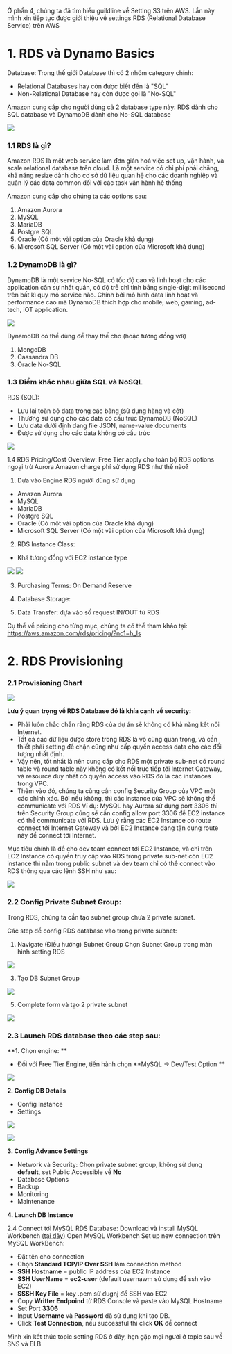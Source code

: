 Ở phần 4, chúng ta đã tìm hiểu guildline về Setting S3 trên AWS. Lần này mình xin tiếp tục được giới thiệu về settings RDS (Relational Database Service) trên AWS

# 1. RDS và Dynamo Basics 
Database:
Trong thế giới Database thì có 2 nhóm category chính:
* Relational Databases hay còn được biết đến là "SQL"
* Non-Relational Database hay còn được gọi là "No-SQL"

Amazon cung cấp cho người dùng cả 2 database type này:
RDS dành cho SQL database và DynamoDB dành cho No-SQL database

![](https://images.viblo.asia/d1f3d9ff-ee89-48a1-8fd7-76a94080b3d2.png)

### 1.1 RDS là gì?
Amazon RDS là một web service làm đơn giản hoá việc set up, vận hành, và scale relational database trên cloud. 
Là một service có chi phí phải chăng, khả năng resize dành cho cơ sở dữ liệu quan hệ cho các doanh nghiệp và quản lý các data common đối với các task vận hành hệ thống

Amazon cung cấp cho chúng ta các options sau:
1. Amazon Aurora
1. MySQL
1. MariaDB
1. Postgre SQL
1. Oracle (Có một vài option của Oracle khả dụng)
1. Microsoft SQL Server (Có một vài option của Microsoft khả dụng)

### 1.2 DynamoDB là gì?
DynamoDB là một service No-SQL có tốc độ cao và linh hoạt cho các application cần sự nhất quán, có độ trễ chỉ tính bằng single-digit millisecond trên bất kì quy mô service nào.
Chính bởi mô hình data linh hoạt và performance cao mà DynamoDB thích hợp cho mobile, web, gaming, ad-tech, iOT application.

![](https://images.viblo.asia/c36b4288-e409-4cc6-9744-112e6f984de7.png)


DynamoDB có thể dùng để thay thế cho (hoặc tương đồng với)
1. MongoDB
1. Cassandra DB
1. Oracle No-SQL

### 1.3 Điểm khác nhau giữa SQL và NoSQL
RDS (SQL):
- Lưu lại toàn bộ data trong các bảng (sử dụng hàng và cột)
- Thường sử dụng cho các data có cấu trúc
DynamoDB (NoSQL)
- Lưu data dưới định dạng file JSON, name-value documents
- Được sử dụng cho các data không có cấu trúc 

![](https://images.viblo.asia/734e9ac5-96da-4f7e-a729-afcd904a7999.png)

1.4 RDS Pricing/Cost Overview:
Free Tier apply cho toàn bộ RDS options ngoại trừ Aurora
Amazon charge phí sử dụng RDS như thế nào?
1. Dựa vào Engine RDS người dùng sử dụng
* Amazon Aurora
* MySQL
* MariaDB
* Postgre SQL
* Oracle (Có một vài option của Oracle khả dụng)
* Microsoft SQL Server (Có một vài option của Microsoft khả dụng)

2. RDS Instance Class:
- Khá tương đồng với EC2 instance type

![](https://images.viblo.asia/1e34df08-38c1-4662-8b3f-92258b42449c.png)
![](https://images.viblo.asia/43898057-fdee-4815-bed9-a01e5dbce1f0.png)


3. Purchasing Terms:
On Demand
Reserve

4. Database Storage:
5. Data Transfer: dựa vào số request IN/OUT từ RDS

Cụ thể về pricing cho từng mục, chúng ta có thể tham khảo tại: 
https://aws.amazon.com/rds/pricing/?nc1=h_ls

# 2. RDS Provisioning
### 2.1 Provisioning Chart 

![](https://images.viblo.asia/5d919bd7-f37f-4724-aeeb-35b684e7dd72.png)

**Lưu ý quan trọng về RDS Database đó là khía cạnh về security:**
- Phải luôn chắc chắn rằng RDS của dự án sẽ không có khả năng kết nối Internet.
- Tất cả các dữ liệu được store trong RDS là vô cùng quan trọng, và cần thiết phải setting để chặn cũng như cấp quyền access data cho các đối tượng nhất định.
- Vậy nên, tốt nhất là nên cung cấp cho RDS một private sub-net có round table và round table này không có kết nối trực tiếp tới Internet Gateway, và resource duy nhất có quyền access vào RDS đó là các instances trong VPC.
- Thêm vào đó, chúng ta cũng cần config Security Group của VPC một các chính xác. Bởi nếu không, thì các instance của VPC sẽ không thể communicate với RDS 
Ví dụ: MySQL hay Aurora sử dụng port 3306 thì trên Security Group cũng sẽ cần config allow port 3306 để EC2 instance có thể communicate với RDS.
Lưu ý rằng các EC2 Instance có route connect tới Internet Gateway và bởi EC2 Instance đang tận dụng route này để connect tới Internet. 

Mục tiêu chính là để cho dev team connect tới EC2 Instance, và chỉ trên EC2 Instance có quyền truy cập vào RDS trong private sub-net còn EC2 instance thì nằm trong public subnet và dev team chỉ có thể connect vào RDS thông qua các lệnh SSH như sau: 

![](https://images.viblo.asia/ef4abbe3-ab2b-4b29-81a2-cbc07de66a89.png)

### 2.2 Config Private Subnet Group: 
Trong RDS, chúng ta cần tạo subnet group chưa 2 private subnet. 

Các step để config RDS database vào trong private subnet:
1. Navigate (Điều hướng) Subnet Group
Chọn Subnet Group trong màn hình setting RDS

![](https://images.viblo.asia/cbf6fff6-7399-4c47-b1ea-dc3efee14785.png)

3. Tạo DB Subnet Group

![](https://images.viblo.asia/a7e0c41d-de8d-41b3-b2f8-d093b491fd4d.png)

5. Complete form và tạo 2 private subnet

![](https://images.viblo.asia/81dccf70-7030-4062-81a8-20fc0817267f.png)


### 2.3 Launch RDS database theo các step sau:
**1. Chọn engine: **
- Đối với Free Tier Engine, tiến hành chọn **MySQL → Dev/Test Option **

![](https://images.viblo.asia/81162d2f-ab55-4af4-941a-d0fe9e16345e.png)


**2. Config DB Details**
- Config Instance
- Settings

![](https://images.viblo.asia/93fd67cc-47d2-4d94-856a-c6b79b17dd23.png)

![](https://images.viblo.asia/799ca92f-fa3c-4834-a387-8d37d9d505e8.png)


**3. Config Advance Settings**
- Network và Security: Chọn private subnet group, không sử dụng **default**, set Public Accessible về **No**
- Database Options 
- Backup
- Monitoring
- Maintenance

**4. Launch DB Instance**

2.4 Connect tới MySQL RDS Database:
Download và install MySQL Workbench ([tại đây](https://dev.mysql.com/downloads/workbench/))
Open MySQL Workbench
Set up new connection trên MySQL WorkBench:
- Đặt tên cho connection
- Chọn **Standard TCP/IP Over SSH** làm connection method
- **SSH Hostname** = public IP address của EC2 Instance
- **SSH UserName** = **ec2-user** (default usernawm sử dụng để ssh vào EC2)
- **SSSH Key File** = key .pem sử dugnj để SSH vào EC2 
- Copy **Writter Endpoind** từ RDS Console và paste vào MySQL Hostname
- Set Port **3306**
- Input **Username** và **Password** đã sử dụng khi tạo DB.
- Click **Test Connection**, nếu successful thì click **OK** để connect

Mình xin kết thúc topic setting RDS ở đây, hẹn gặp mọi người ở topic sau về SNS và ELB